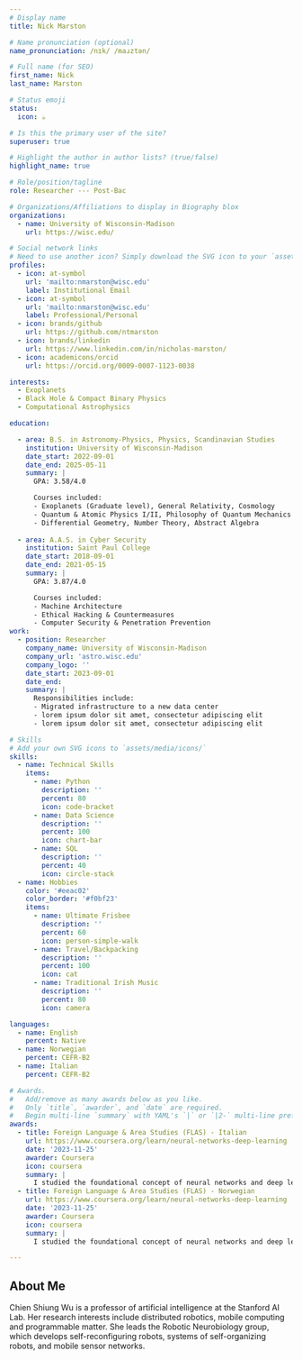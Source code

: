 ```yaml
---
# Display name
title: Nick Marston

# Name pronunciation (optional)
name_pronunciation: /nɪk/ /maɹztən/

# Full name (for SEO)
first_name: Nick
last_name: Marston

# Status emoji
status:
  icon: ☕️

# Is this the primary user of the site?
superuser: true

# Highlight the author in author lists? (true/false)
highlight_name: true

# Role/position/tagline
role: Researcher --- Post-Bac

# Organizations/Affiliations to display in Biography blox
organizations:
  - name: University of Wisconsin-Madison
    url: https://wisc.edu/

# Social network links
# Need to use another icon? Simply download the SVG icon to your `assets/media/icons/` folder.
profiles:
  - icon: at-symbol
    url: 'mailto:nmarston@wisc.edu'
    label: Institutional Email
  - icon: at-symbol
    url: 'mailto:nmarston@wisc.edu'
    label: Professional/Personal    
  - icon: brands/github
    url: https://github.com/ntmarston
  - icon: brands/linkedin
    url: https://www.linkedin.com/in/nicholas-marston/
  - icon: academicons/orcid
    url: https://orcid.org/0009-0007-1123-0038

interests:
  - Exoplanets
  - Black Hole & Compact Binary Physics
  - Computational Astrophysics

education:

  - area: B.S. in Astronomy-Physics, Physics, Scandinavian Studies
    institution: University of Wisconsin-Madison
    date_start: 2022-09-01
    date_end: 2025-05-11
    summary: |
      GPA: 3.58/4.0

      Courses included:
      - Exoplanets (Graduate level), General Relativity, Cosmology
      - Quantum & Atomic Physics I/II, Philosophy of Quantum Mechanics
      - Differential Geometry, Number Theory, Abstract Algebra
      
  - area: A.A.S. in Cyber Security
    institution: Saint Paul College
    date_start: 2018-09-01
    date_end: 2021-05-15
    summary: |
      GPA: 3.87/4.0

      Courses included:
      - Machine Architecture
      - Ethical Hacking & Countermeasures
      - Computer Security & Penetration Prevention
work:
  - position: Researcher
    company_name: University of Wisconsin-Madison
    company_url: 'astro.wisc.edu'
    company_logo: ''
    date_start: 2023-09-01
    date_end:
    summary: |
      Responsibilities include:
      - Migrated infrastructure to a new data center
      - lorem ipsum dolor sit amet, consectetur adipiscing elit
      - lorem ipsum dolor sit amet, consectetur adipiscing elit

# Skills
# Add your own SVG icons to `assets/media/icons/`
skills:
  - name: Technical Skills
    items:
      - name: Python
        description: ''
        percent: 80
        icon: code-bracket
      - name: Data Science
        description: ''
        percent: 100
        icon: chart-bar
      - name: SQL
        description: ''
        percent: 40
        icon: circle-stack
  - name: Hobbies
    color: '#eeac02'
    color_border: '#f0bf23'
    items:
      - name: Ultimate Frisbee
        description: ''
        percent: 60
        icon: person-simple-walk
      - name: Travel/Backpacking
        description: ''
        percent: 100
        icon: cat
      - name: Traditional Irish Music
        description: ''
        percent: 80
        icon: camera

languages:
  - name: English
    percent: Native
  - name: Norwegian
    percent: CEFR-B2
  - name: Italian
    percent: CEFR-B2

# Awards.
#   Add/remove as many awards below as you like.
#   Only `title`, `awarder`, and `date` are required.
#   Begin multi-line `summary` with YAML's `|` or `|2-` multi-line prefix and indent 2 spaces below.
awards:
  - title: Foreign Language & Area Studies (FLAS) - Italian
    url: https://www.coursera.org/learn/neural-networks-deep-learning
    date: '2023-11-25'
    awarder: Coursera
    icon: coursera
    summary: |
      I studied the foundational concept of neural networks and deep learning. By the end, I was familiar with the significant technological trends driving the rise of deep learning; build, train, and apply fully connected deep neural networks; implement efficient (vectorized) neural networks; identify key parameters in a neural network’s architecture; and apply deep learning to your own applications.
  - title: Foreign Language & Area Studies (FLAS) - Norwegian
    url: https://www.coursera.org/learn/neural-networks-deep-learning
    date: '2023-11-25'
    awarder: Coursera
    icon: coursera
    summary: |
      I studied the foundational concept of neural networks and deep learning. By the end, I was familiar with the significant technological trends driving the rise of deep learning; build, train, and apply fully connected deep neural networks; implement efficient (vectorized) neural networks; identify key parameters in a neural network’s architecture; and apply deep learning to your own applications.

---
```


## About Me

Chien Shiung Wu is a professor of artificial intelligence at the Stanford AI Lab. Her research interests include distributed robotics, mobile computing and programmable matter. She leads the Robotic Neurobiology group, which develops self-reconfiguring robots, systems of self-organizing robots, and mobile sensor networks.